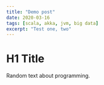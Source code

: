 ```yaml
---
title: "Demo post"
date: 2020-03-16
tags: [scala, akka, jvm, big data]
excerpt: "Test one, two"
---
```


# H1 Title

Random text about programming.